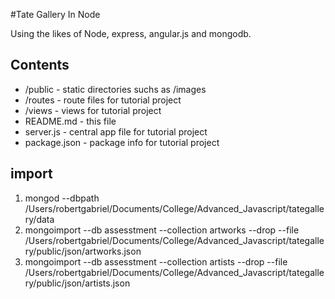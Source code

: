 #Tate Gallery In Node

Using the likes of Node, express, angular.js and mongodb.


## Contents

* /public - static directories suchs as /images
* /routes - route files for tutorial project
* /views - views for tutorial project
* README.md - this file
* server.js - central app file for tutorial project
* package.json - package info for tutorial project



## import

1. mongod --dbpath /Users/robertgabriel/Documents/College/Advanced_Javascript/tategallery/data 
2. mongoimport --db assesstment --collection artworks --drop --file /Users/robertgabriel/Documents/College/Advanced_Javascript/tategallery/public/json/artworks.json
3. mongoimport --db assesstment --collection artists --drop --file /Users/robertgabriel/Documents/College/Advanced_Javascript/tategallery/public/json/artists.json